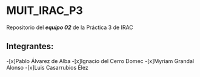 # MUIT_IRAC_P3
Repositorio del ***equipo 02*** de la Práctica 3 de IRAC

## Integrantes:
-[x]Pablo Álvarez de Alba
-[x]Ignacio del Cerro Domec
-[x]Myriam Grandal Alonso
-[x]Luis Casarrubios Élez
